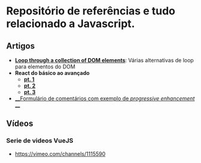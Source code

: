 # Repositório de referências e tudo relacionado a Javascript.

## Artigos

* [__Loop through a collection of DOM elements__](https://pawelgrzybek.com/loop-through-a-collection-of-dom-elements/): Várias alternativas de loop para elementos do DOM
* __React do básico ao avançado__
    * [__pt. 1__](https://braziljs.org/blog/react-do-basico-ao-avancado-parte-1/)
    * [__pt. 2__](https://braziljs.org/blog/react-do-basico-ao-avancado-parte2/)
    * [__pt. 3__](https://braziljs.org/blog/react-do-basico-ao-avancado-parte-3/)
* [__Formulário de comentários com exemplo de _progressive enhancement_ __](https://justmarkup.com/log/2016/10/enhancing-a-comment-form/)

## Vídeos

### Serie de videos VueJS
- https://vimeo.com/channels/1115590
